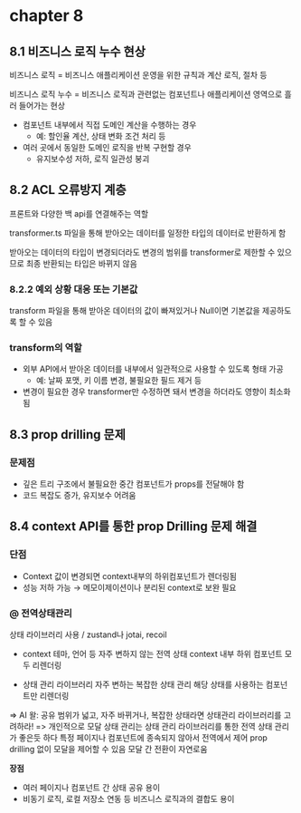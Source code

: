# chapter 8

## 8.1 비즈니스 로직 누수 현상

비즈니스 로직 = 비즈니스 애플리케이션 운영을 위한 규칙과 계산 로직, 절차 등

비즈니스 로직 누수 = 비즈니스 로직과 관련없는 컴포넌트나 애플리케이션 영역으로 흘러 들어가는 현상

- 컴포넌트 내부에서 직접 도메인 계산을 수행하는 경우
  - 예: 할인율 계산, 상태 변화 조건 처리 등
- 여러 곳에서 동일한 도메인 로직을 반복 구현할 경우
  - 유지보수성 저하, 로직 일관성 붕괴

## 8.2 ACL 오류방지 계층

프론트와 다양한 백 api를 연결해주는 역할

transformer.ts 파일을 통해 받아오는 데이터를 일정한 타입의 데이터로 반환하게 함

받아오는 데이터의 타입이 변경되더라도 변경의 범위를 transformer로 제한할 수 있으므로 최종 반환되는 타입은 바뀌지 않음

### 8.2.2 예외 상황 대응 또는 기본값

transform 파일을 통해 받아온 데이터의 값이 빠져있거나 Null이면 기본값을 제공하도록 할 수 있음

### transform의 역할

- 외부 API에서 받아온 데이터를 내부에서 일관적으로 사용할 수 있도록 형태 가공
  - 예: 날짜 포맷, 키 이름 변경, 불필요한 필드 제거 등
- 변경이 필요한 경우 transformer만 수정하면 돼서 변경을 하더라도 영향이 최소화됨

## 8.3 prop drilling 문제

### **문제점**

- 깊은 트리 구조에서 불필요한 중간 컴포넌트가 props를 전달해야 함
- 코드 복잡도 증가, 유지보수 어려움

## 8.4 context API를 통한 prop Drilling 문제 해결

### **단점**

- Context 값이 변경되면 context내부의 하위컴포넌트가 렌더링됨
- 성능 저하 가능 → 메모이제이션이나 분리된 context로 보완 필요

### @ 전역상태관리

상태 라이브러리 사용 / zustand나 jotai, recoil

- context
  테마, 언어 등 자주 변하지 않는 전역 상태
  context 내부 하위 컴포넌트 모두 리렌더링

- 상태 관리 라이브러리
  자주 변하는 복잡한 상태 관리
  해당 상태를 사용하는 컴포넌트만 리렌더링

=> AI 왈: 공유 범위가 넓고, 자주 바뀌거나, 복잡한 상태라면 상태관리 라이브러리를 고려하라!
=> 개인적으로 모달 상태 관리는 상태 관리 라이브러리를 통한 전역 상태 관리가 좋은듯 하다
특정 페이지나 컴포넌트에 종속되지 않아서 전역에서 제어
prop drilling 없이 모달을 제어할 수 있음
모달 간 전환이 자연로움

**장점**

- 여러 페이지나 컴포넌트 간 상태 공유 용이
- 비동기 로직, 로컬 저장소 연동 등 비즈니스 로직과의 결합도 용이
